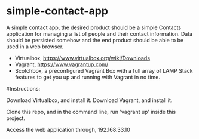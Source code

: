 # simple-contact-app
A simple contact app, the desired product should be a simple Contacts application for managing a list of people and their contact information. Data should be persisted somehow and the end product should be able to be used in a web browser.

- Virtualbox, https://www.virtualbox.org/wiki/Downloads
- Vagrant, https://www.vagrantup.com/
- Scotchbox, a preconfigured Vagrant Box with a full array of LAMP Stack features to get you up and running with Vagrant in no time.

#Instructions:

Download Virtualbox, and install it.
Download Vagrant, and install it.

Clone this repo, and in the command line, run 'vagrant up' inside this project.

Access the web application through, 192.168.33.10
